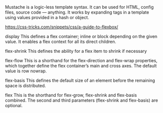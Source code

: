 Mustache is a logic-less template syntax. It can be used for HTML, config files, source code — anything. It works by expanding tags in a template using values provided in a hash or object.

https://css-tricks.com/snippets/css/a-guide-to-flexbox/

display This defines a flex container; inline or block depending on the given value. It enables a flex context for all its direct children.

flex-shrink This defines the ability for a flex item to shrink if necessary

flex-flow This is a shorthand for the flex-direction and flex-wrap properties, which together define the flex container’s main and cross axes. The default value is row nowrap.

flex-basis This defines the default size of an element before the remaining space is distributed.

flex This is the shorthand for flex-grow, flex-shrink and flex-basis combined. The second and third parameters (flex-shrink and flex-basis) are optional.
